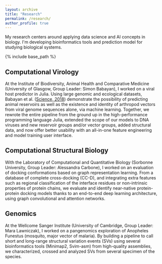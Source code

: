 ```yaml
---
layout: archive
title: "Research"
permalink: /research/
author_profile: true
---
```

My research centers around applying data science and AI concepts in biology. I'm developing bioinformatics tools and prediction model for studying biological systems.

{% include base_path %}

Computational Virology
------
At the Institute of Biodiversity, Animal Health and Comparative Medicine (University of Glasgow, Group Leader: Simon Babayan), I worked on a viral host predictor in Julia. Using large genomic and ecological datasets, Babayan et al. ([Science, 2018](https://dx.doi.org/10.1126/science.aap9072)) demonstrate the possibility of predicting animal reservoirs as well as the existence and identity of arthropod vectors from viral genome sequences alone, via machine learning. Together, we rewrote the entire pipeline from the ground up in the high-performance programming language Julia, extended the scope of our models to DNA viruses and new reservoir groups and/or vector groups, added structural data, and now offer better usability with an all-in-one feature engineering and model training user interface.


Computational Structural Biology
------
With the Laboratory of Computational and Quantitative Biology (Sorbonne University, Group Leader: Alessandra Carbone), I worked on an evaluation of docking conformations based on graph representation learning. From a database of complete cross-docking (CC-D), and integrating extra features such as regional classification of the interface residues or non-intrinsic properties of protein chains, we evaluate and identify near-native protein-protein docking models thanks to an end-to-end deep learning architecture, using graph convolutional and attention networks.


Genomics
------
At the Wellcome Sanger Institute (University of Cambridge, Group Leader: Mara Lawniczak), I worked on a pangenomics exploration of Anopheles Funestus (mosquito, major vector of malaria). By building a pipeline to call short and long-range structural variation events (SVs) using several bioinformatics tools (Minimap2, Svim-asm) from high-quality assemblies, we characterized, crossed and analyzed SVs from several specimen of the species.
